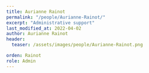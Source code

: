 ```yaml
---
title: Aurianne Rainot
permalink: "/people/Aurianne-Rainot/"
excerpt: "Administrative support"
last_modified_at: 2022-04-02
author: Aurianne Rainot
header:
  teaser: /assets/images/people/Aurianne-Rainot.png

orden: Rainot
role: Admin
---
```

